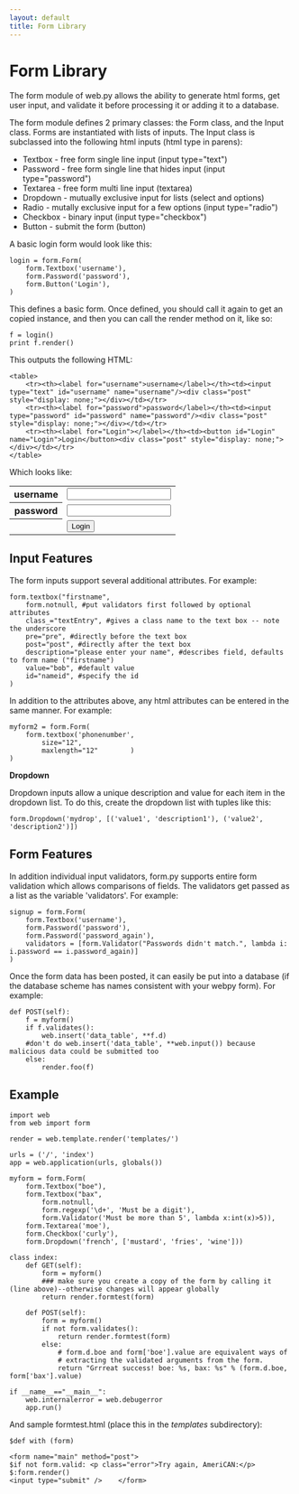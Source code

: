 ```yaml
---
layout: default
title: Form Library
---
```


# Form Library

The form module of web.py allows the ability to generate html forms, get user input, and validate it before processing it or adding it to a database.

The form module defines 2 primary classes: the Form class, and the Input class.  Forms are instantiated with lists of inputs.  The Input class is subclassed into the following html inputs (html type in parens):

* Textbox - free form single line input (input type="text")
* Password - free form single line that hides input (input type="password")
* Textarea - free form multi line input (textarea)
* Dropdown - mutually exclusive input for lists (select and options)
* Radio - mutally exclusive input for a few options (input type="radio")
* Checkbox - binary input (input type="checkbox")
* Button - submit the form (button)

A basic login form would look like this:

    login = form.Form(
        form.Textbox('username'),
        form.Password('password'),
        form.Button('Login'),
    )

This defines a basic form. Once defined, you should call it again to get an copied instance, and then you can call the render method on it, like so:

    f = login()
    print f.render()

This outputs the following HTML:

    <table>
        <tr><th><label for="username">username</label></th><td><input type="text" id="username" name="username"/><div class="post" style="display: none;"></div></td></tr>
        <tr><th><label for="password">password</label></th><td><input type="password" id="password" name="password"/><div class="post" style="display: none;"></div></td></tr>
        <tr><th><label for="Login"></label></th><td><button id="Login" name="Login">Login</button><div class="post" style="display: none;"></div></td></tr>
    </table>

Which looks like:

<table>
    <tr><th><label for="username">username</label></th><td><input type="text" id="username" name="username"/><div class="post" style="display: none;"></div></td></tr>
    <tr><th><label for="password">password</label></th><td><input type="password" id="password" name="password"/><div class="post" style="display: none;"></div></td></tr>
    <tr><th><label for="Login"></label></th><td><button id="Login" name="Login">Login</button><div class="post" style="display: none;"></div></td></tr>
</table>

## Input Features
The form inputs support several additional attributes.  For example:

    form.textbox("firstname",
        form.notnull, #put validators first followed by optional attributes
        class_="textEntry", #gives a class name to the text box -- note the underscore
        pre="pre", #directly before the text box
        post="post", #directly after the text box
        description="please enter your name", #describes field, defaults to form name ("firstname")
        value="bob", #default value
        id="nameid", #specify the id
    )

In addition to the attributes above, any html attributes can be entered in the same manner.  For example:
    
    myform2 = form.Form(
        form.textbox('phonenumber',
            size="12",
            maxlength="12"        )
    )

**Dropdown**

Dropdown inputs allow a unique description and value for each item in the dropdown list.  To do this, create the dropdown list with tuples like this:
    
    form.Dropdown('mydrop', [('value1', 'description1'), ('value2', 'description2')])

## Form Features
In addition individual input validators, form.py supports entire form validation which allows comparisons of fields.  The validators get passed as a list as the variable 'validators'.  For example:

    signup = form.Form(
        form.Textbox('username'),
        form.Password('password'),
        form.Password('password_again'),
        validators = [form.Validator("Passwords didn't match.", lambda i: i.password == i.password_again)]
    )

Once the form data has been posted, it can easily be put into a database (if the database scheme has names consistent with your webpy form).  For example:

    def POST(self):
        f = myform()
        if f.validates():
            web.insert('data_table', **f.d)
        #don't do web.insert('data_table', **web.input()) because malicious data could be submitted too
        else:
            render.foo(f)

## Example

    import web
    from web import form

    render = web.template.render('templates/')

    urls = ('/', 'index')
    app = web.application(urls, globals())

    myform = form.Form( 
        form.Textbox("boe"), 
        form.Textbox("bax", 
            form.notnull,
            form.regexp('\d+', 'Must be a digit'),
            form.Validator('Must be more than 5', lambda x:int(x)>5)),
        form.Textarea('moe'),
        form.Checkbox('curly'), 
        form.Dropdown('french', ['mustard', 'fries', 'wine'])) 

    class index: 
        def GET(self): 
            form = myform()
            ### make sure you create a copy of the form by calling it (line above)--otherwise changes will appear globally
            return render.formtest(form)

        def POST(self): 
            form = myform() 
            if not form.validates(): 
                return render.formtest(form)
            else:
                # form.d.boe and form['boe'].value are equivalent ways of
                # extracting the validated arguments from the form.
                return "Grrreat success! boe: %s, bax: %s" % (form.d.boe, form['bax'].value)

    if __name__=="__main__":
        web.internalerror = web.debugerror
        app.run()

And sample formtest.html (place this in the *templates* subdirectory): 

    $def with (form)

    <form name="main" method="post"> 
    $if not form.valid: <p class="error">Try again, AmeriCAN:</p>
    $:form.render()
    <input type="submit" />    </form>